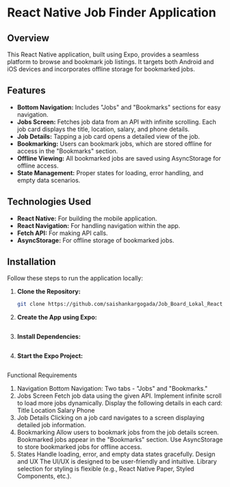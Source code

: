 # React Native Job Finder Application

## Overview
This React Native application, built using Expo, provides a seamless platform to browse and bookmark job listings. It targets both Android and iOS devices and incorporates offline storage for bookmarked jobs.

## Features
- **Bottom Navigation:** Includes "Jobs" and "Bookmarks" sections for easy navigation.
- **Jobs Screen:** Fetches job data from an API with infinite scrolling. Each job card displays the title, location, salary, and phone details.
- **Job Details:** Tapping a job card opens a detailed view of the job.
- **Bookmarking:** Users can bookmark jobs, which are stored offline for access in the "Bookmarks" section.
- **Offline Viewing:** All bookmarked jobs are saved using AsyncStorage for offline access.
- **State Management:** Proper states for loading, error handling, and empty data scenarios.

## Technologies Used
- **React Native:** For building the mobile application.
- **React Navigation:** For handling navigation within the app.
- **Fetch API:** For making API calls.
- **AsyncStorage:** For offline storage of bookmarked jobs.

## Installation
Follow these steps to run the application locally:

1. **Clone the Repository:**
   ```bash
   git clone https://github.com/saishankargogada/Job_Board_Lokal_React_Native_Assignment.git

2.  **Create the App using Expo:**
    ```npx create-expo-app@latest

3.  **Install Dependencies:**
    ```npm install

4.  **Start the Expo Project:**
    ```npm expo start

Functional Requirements
1. Navigation
Bottom Navigation: Two tabs - "Jobs" and "Bookmarks."
2. Jobs Screen
Fetch job data using the given API.
Implement infinite scroll to load more jobs dynamically.
Display the following details in each card:
Title
Location
Salary
Phone
3. Job Details
Clicking on a job card navigates to a screen displaying detailed job information.
4. Bookmarking
Allow users to bookmark jobs from the job details screen.
Bookmarked jobs appear in the "Bookmarks" section.
Use AsyncStorage to store bookmarked jobs for offline access.
5. States
Handle loading, error, and empty data states gracefully.
Design and UX
The UI/UX is designed to be user-friendly and intuitive.
Library selection for styling is flexible (e.g., React Native Paper, Styled Components, etc.).
